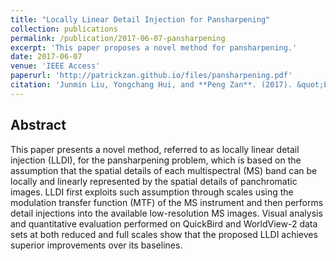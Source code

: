 ```yaml
---
title: "Locally Linear Detail Injection for Pansharpening"
collection: publications
permalink: /publication/2017-06-07-pansharpening
excerpt: 'This paper proposes a novel method for pansharpening.'
date: 2017-06-07
venue: 'IEEE Access'
paperurl: 'http://patrickzan.github.io/files/pansharpening.pdf'
citation: 'Junmin Liu, Yongchang Hui, and **Peng Zan**. (2017). &quot;Locally Linear Detail Injection for Pansharpening.&quot; <i>IEEE Access</i>, vol. 5, pp. 9728-9738.'
---
```


Abstract
------
This paper presents a novel method, referred to as locally linear detail injection (LLDI), for the pansharpening problem, which is based on the assumption that the spatial details of each multispectral (MS) band can be locally and linearly represented by the spatial details of panchromatic images. LLDI first exploits such assumption through scales using the modulation transfer function (MTF) of the MS instrument and then performs detail injections into the available low-resolution MS images. Visual analysis and quantitative evaluation performed on QuickBird and WorldView-2 data sets at both reduced and full scales show that the proposed LLDI achieves superior improvements over its baselines.

<!-- Publication
------
Junmin Liu, Yongchang Hui, and **Peng Zan**. (2017). &quot;Locally Linear Detail Injection for Pansharpening.&quot; <i>IEEE Access</i>, vol. 5, pp. 9728-9738. [Download Paper](http://patrickzan.github.io/files/pansharpening.pdf) -->